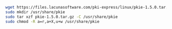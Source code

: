 ﻿```sh
wget https://files.lacunasoftware.com/pki-express/linux/pkie-1.5.0.tar.gz
sudo mkdir /usr/share/pkie
sudo tar xzf pkie-1.5.0.tar.gz -C /usr/share/pkie
sudo chmod -R a=r,a+X,u+w /usr/share/pkie
```
